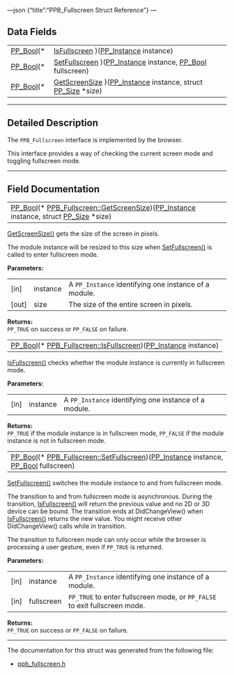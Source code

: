 —json {“title”:“PPB\_Fullscreen Struct Reference”} —

Data Fields
-----------

<table><tbody><tr class="odd"><td style="text-align: right;"><a href="/docs/native-client/pepper_beta/c/group___enums#ga4f272d99be14aacafe08dfd4ef830918" class="el">PP_Bool</a>(* </td><td><a href="/docs/native-client/pepper_beta/c/struct_p_p_b___fullscreen__1__0#a8b6a560d3a57b6df9395b5dcf138cd1d" class="el">IsFullscreen</a> )(<a href="/docs/native-client/pepper_beta/c/group___typedefs#ga89b662403e6a687bb914b80114c0d19d" class="el">PP_Instance</a> instance)</td></tr><tr class="even"><td style="text-align: right;"><a href="/docs/native-client/pepper_beta/c/group___enums#ga4f272d99be14aacafe08dfd4ef830918" class="el">PP_Bool</a>(* </td><td><a href="/docs/native-client/pepper_beta/c/struct_p_p_b___fullscreen__1__0#a1074f98a5800667313de626b0ed8ad27" class="el">SetFullscreen</a> )(<a href="/docs/native-client/pepper_beta/c/group___typedefs#ga89b662403e6a687bb914b80114c0d19d" class="el">PP_Instance</a> instance, <a href="/docs/native-client/pepper_beta/c/group___enums#ga4f272d99be14aacafe08dfd4ef830918" class="el">PP_Bool</a> fullscreen)</td></tr><tr class="odd"><td style="text-align: right;"><a href="/docs/native-client/pepper_beta/c/group___enums#ga4f272d99be14aacafe08dfd4ef830918" class="el">PP_Bool</a>(* </td><td><a href="/docs/native-client/pepper_beta/c/struct_p_p_b___fullscreen__1__0#afc4e416a40c4bf0ed1dd0cae74547c86" class="el">GetScreenSize</a> )(<a href="/docs/native-client/pepper_beta/c/group___typedefs#ga89b662403e6a687bb914b80114c0d19d" class="el">PP_Instance</a> instance, struct <a href="/docs/native-client/pepper_beta/c/struct_p_p___size/" class="el">PP_Size</a> *size)</td></tr></tbody></table>

------------------------------------------------------------------------

<span id="details" class="anchor" style="margin: 0;"></span>

Detailed Description
--------------------

The `PPB_Fullscreen` interface is implemented by the browser.

This interface provides a way of checking the current screen mode and toggling fullscreen mode.

------------------------------------------------------------------------

Field Documentation
-------------------

<span id="afc4e416a40c4bf0ed1dd0cae74547c86" class="anchor" style="margin: 0;"></span>

<table><tbody><tr class="odd"><td><a href="/docs/native-client/pepper_beta/c/group___enums#ga4f272d99be14aacafe08dfd4ef830918" class="el">PP_Bool</a>(* <a href="/docs/native-client/pepper_beta/c/struct_p_p_b___fullscreen__1__0#afc4e416a40c4bf0ed1dd0cae74547c86" class="el">PPB_Fullscreen::GetScreenSize</a>)(<a href="/docs/native-client/pepper_beta/c/group___typedefs#ga89b662403e6a687bb914b80114c0d19d" class="el">PP_Instance</a> instance, struct <a href="/docs/native-client/pepper_beta/c/struct_p_p___size/" class="el">PP_Size</a> *size)</td></tr></tbody></table>

<a href="/docs/native-client/pepper_beta/c/struct_p_p_b___fullscreen__1__0#afc4e416a40c4bf0ed1dd0cae74547c86" class="el" title="GetScreenSize() gets the size of the screen in pixels.">GetScreenSize()</a> gets the size of the screen in pixels.

The module instance will be resized to this size when <a href="/docs/native-client/pepper_beta/c/struct_p_p_b___fullscreen__1__0#a1074f98a5800667313de626b0ed8ad27" class="el" title="SetFullscreen() switches the module instance to and from fullscreen mode.">SetFullscreen()</a> is called to enter fullscreen mode.

**Parameters:**  

<table><tbody><tr class="odd"><td>[in]</td><td>instance</td><td>A <code>PP_Instance</code> identifying one instance of a module.</td></tr><tr class="even"><td>[out]</td><td>size</td><td>The size of the entire screen in pixels.</td></tr></tbody></table>

**Returns:**  
`PP_TRUE` on success or `PP_FALSE` on failure.

<span id="a8b6a560d3a57b6df9395b5dcf138cd1d" class="anchor" style="margin: 0;"></span>

<table><tbody><tr class="odd"><td><a href="/docs/native-client/pepper_beta/c/group___enums#ga4f272d99be14aacafe08dfd4ef830918" class="el">PP_Bool</a>(* <a href="/docs/native-client/pepper_beta/c/struct_p_p_b___fullscreen__1__0#a8b6a560d3a57b6df9395b5dcf138cd1d" class="el">PPB_Fullscreen::IsFullscreen</a>)(<a href="/docs/native-client/pepper_beta/c/group___typedefs#ga89b662403e6a687bb914b80114c0d19d" class="el">PP_Instance</a> instance)</td></tr></tbody></table>

<a href="/docs/native-client/pepper_beta/c/struct_p_p_b___fullscreen__1__0#a8b6a560d3a57b6df9395b5dcf138cd1d" class="el" title="IsFullscreen() checks whether the module instance is currently in fullscreen mode.">IsFullscreen()</a> checks whether the module instance is currently in fullscreen mode.

**Parameters:**  

<table><tbody><tr class="odd"><td>[in]</td><td>instance</td><td>A <code>PP_Instance</code> identifying one instance of a module.</td></tr></tbody></table>

**Returns:**  
`PP_TRUE` if the module instance is in fullscreen mode, `PP_FALSE` if the module instance is not in fullscreen mode.

<span id="a1074f98a5800667313de626b0ed8ad27" class="anchor" style="margin: 0;"></span>

<table><tbody><tr class="odd"><td><a href="/docs/native-client/pepper_beta/c/group___enums#ga4f272d99be14aacafe08dfd4ef830918" class="el">PP_Bool</a>(* <a href="/docs/native-client/pepper_beta/c/struct_p_p_b___fullscreen__1__0#a1074f98a5800667313de626b0ed8ad27" class="el">PPB_Fullscreen::SetFullscreen</a>)(<a href="/docs/native-client/pepper_beta/c/group___typedefs#ga89b662403e6a687bb914b80114c0d19d" class="el">PP_Instance</a> instance, <a href="/docs/native-client/pepper_beta/c/group___enums#ga4f272d99be14aacafe08dfd4ef830918" class="el">PP_Bool</a> fullscreen)</td></tr></tbody></table>

<a href="/docs/native-client/pepper_beta/c/struct_p_p_b___fullscreen__1__0#a1074f98a5800667313de626b0ed8ad27" class="el" title="SetFullscreen() switches the module instance to and from fullscreen mode.">SetFullscreen()</a> switches the module instance to and from fullscreen mode.

The transition to and from fullscreen mode is asynchronous. During the transition, <a href="/docs/native-client/pepper_beta/c/struct_p_p_b___fullscreen__1__0#a8b6a560d3a57b6df9395b5dcf138cd1d" class="el" title="IsFullscreen() checks whether the module instance is currently in fullscreen mode.">IsFullscreen()</a> will return the previous value and no 2D or 3D device can be bound. The transition ends at DidChangeView() when <a href="/docs/native-client/pepper_beta/c/struct_p_p_b___fullscreen__1__0#a8b6a560d3a57b6df9395b5dcf138cd1d" class="el" title="IsFullscreen() checks whether the module instance is currently in fullscreen mode.">IsFullscreen()</a> returns the new value. You might receive other DidChangeView() calls while in transition.

The transition to fullscreen mode can only occur while the browser is processing a user gesture, even if `PP_TRUE` is returned.

**Parameters:**  

<table><tbody><tr class="odd"><td>[in]</td><td>instance</td><td>A <code>PP_Instance</code> identifying one instance of a module.</td></tr><tr class="even"><td>[in]</td><td>fullscreen</td><td><code>PP_TRUE</code> to enter fullscreen mode, or <code>PP_FALSE</code> to exit fullscreen mode.</td></tr></tbody></table>

**Returns:**  
`PP_TRUE` on success or `PP_FALSE` on failure.

------------------------------------------------------------------------

The documentation for this struct was generated from the following file:

-   <a href="/docs/native-client/pepper_beta/c/ppb__fullscreen_8h/" class="el">ppb_fullscreen.h</a>
